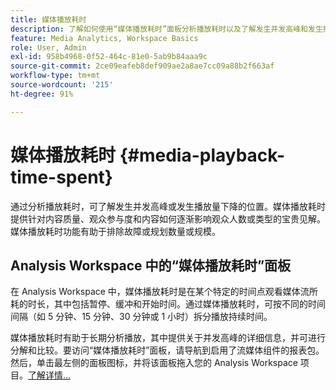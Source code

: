 ```yaml
---
title: 媒体播放耗时
description: 了解如何使用“媒体播放耗时”面板分析播放耗时以及了解发生并发高峰和发生播放量下降的位置。
feature: Media Analytics, Workspace Basics
role: User, Admin
exl-id: 958b4968-0f52-464c-81e0-5ab9b84aaa9c
source-git-commit: 2ce09eafeb8def909ae2a8ae7cc09a88b2f663af
workflow-type: tm+mt
source-wordcount: '215'
ht-degree: 91%

---
```


# 媒体播放耗时 {#media-playback-time-spent}

通过分析播放耗时，可了解发生并发高峰或发生播放量下降的位置。媒体播放耗时提供针对内容质量、观众参与度和内容如何逐渐影响观众人数或类型的宝贵见解。媒体播放耗时功能有助于排除故障或规划数量或规模。

## Analysis Workspace 中的“媒体播放耗时”面板

在 Analysis Workspace 中，媒体播放耗时是在某个特定的时间点观看媒体流所耗的时长，其中包括暂停、缓冲和开始时间。通过媒体播放耗时，可按不同的时间间隔（如 5 分钟、15 分钟、30 分钟或 1 小时）拆分播放持续时间。


媒体播放耗时有助于长期分析播放，其中提供关于并发高峰的详细信息，并可进行分解和比较。要访问“媒体播放耗时”面板，请导航到启用了流媒体组件的报表包。 然后，单击最左侧的面板图标，并将该面板拖入您的 Analysis Workspace 项目。[了解详情...](https://experienceleague.adobe.com/docs/analytics/analyze/analysis-workspace/panels/media-playback-timespent/media-playback-time-spent.html)

<!-- ## DOES THIS APPLY Get Concurrent Viewers via Analytics Reporting API

REVISE You can also get concurrent viewer data for up to 1-month at a time at minute-level granularity using the Analytics Reporting API 2.0.  The reporting API uses the same definition of concurrent viewers as Analysis Workspace.  For more information see [_*Get concurrent viewers JSON report data with Analytics 2.0 APIs*_](/help/reporting/reports-and-analytics/get-concurrent-json20.md). -->
